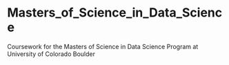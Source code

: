# Masters_of_Science_in_Data_Science
Coursework for the Masters of Science in Data Science Program at University of Colorado Boulder
